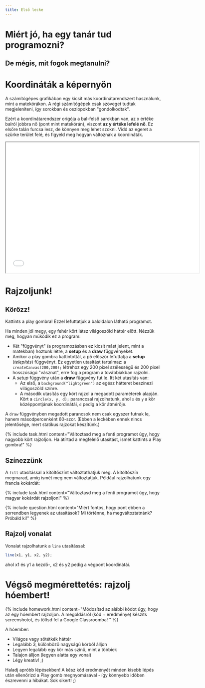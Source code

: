 ```yaml
---
title: Első lecke
---
```


# Miért jó, ha egy tanár tud programozni?

## De mégis, mit fogok megtanulni?

# Koordináták a képernyőn

A számítógépes grafikában egy kicsit más koordinátarendszert használunk, mint a matekórákon. A régi számítógépek csak szöveget tudtak megjeleníteni, így sorokban és oszlopokban "gondolkodtak".

Ezért a koordinátarendszer origója a bal-felső sarokban van, az x értéke balról jobbra nő (pont mint matekórán), viszont **az y értéke lefelé nő**. Ez elsőre talán furcsa lesz, de könnyen meg lehet szokni. Vidd az egeret a szürke terület felé, és figyeld meg hogyan változnak a koordináták.

<iframe width="620" height="420" src="demos/coordinates.html"></iframe>

# Rajzoljunk!

## Körözz!

Kattints a play gombra! Ezzel lefuttatjuk a baloldalon látható programot.

<script type="text/p5" data-p5-version="1.0.0" data-preview-width="200">
function setup() {
  createCanvas(200, 200);
}

function draw() {
  background("lightgreen");
  circle(100,100,50);
}
</script>

Ha minden jól megy, egy fehér kört látsz világoszöld háttér előtt. Nézzük meg, hogyan működik ez a program:

- Két "függvényt" (a programozásban ez kicsit mást jelent, mint a matekban) hoztunk létre, a **setup** és a **draw** függvényeket.
- Amikor a play gombra kattintottál, a p5 először lefuttatja a **setup** (_telepítés_) függvényt. Ez egyetlen utasítást tartalmaz: a `createCanvas(200,200);` létrehoz egy 200 pixel szélességű és 200 pixel hosszúságú "vásznat", erre fog a program a továbbiakban rajzolni.
- A _setup_ függvény után a **draw** függvény fut le. Itt két utasítás van:
  - Az első, a `background("lightgreen")` az egész hátteret beszínezi világoszöld színre.
  - A második utasítás egy kört rajzol a megadott paraméterek alapján. Kört a `circle(x, y, d);` paranccsal rajzolhatunk, ahol `x` és `y` a kör középpontjának koordinátái, `d` pedig a kör átmérője.

A `draw` függvényben megadott parancsok nem csak egyszer futnak le, hanem másodpercenként 60-szor. (Ebben a leckében ennek nincs jelentősége, mert statikus rajzokat készítünk.)

{% include task.html content="Változtasd meg a fenti programot úgy, hogy nagyobb kört rajzoljon. Ha átírtad a megfelelő utasítást, ismét kattints a Play gombra!" %}

## Színezzünk

A `fill` utasítással a kitöltőszínt változtathatjuk meg. A kitöltőszín megmarad, amíg ismét meg nem változtatjuk.
Például rajzolhatunk egy francia kokárdát:

<script type="text/p5" data-p5-version="1.0.0" data-preview-width="300" data-height="400">
function setup() {
  createCanvas(200, 200);
}

function draw() {
  background("lightblue");
  fill("red");
  circle(100,100,90);
  fill("white");
  circle(100,100,60);
  fill("blue");
  circle(100,100,30);
}
</script>

{% include task.html content="Változtasd meg a fenti programot úgy, hogy magyar kokárdát rajzoljon!" %}

{% include question.html content="Miért fontos, hogy pont ebben a sorrendben legyenek az utasítások? Mi történne, ha megváltoztatnánk? Próbáld ki!" %}

## Rajzolj vonalat

Vonalat rajzolhatunk a `line` utasítással:

```javascript
line(x1, y1, x2, y2);
```

ahol x1 és y1 a kezdő-, x2 és y2 pedig a végpont koordinátái.

# Végső megmérettetés: rajzolj hóembert!

{% include homework.html content="Módosítsd az alábbi kódot úgy, hogy az egy hóembert rajzoljon. A megoldásról (kód + eredménye) készíts screenshotot, és töltsd fel a Google Classroomba! " %}

A hóember:

- Világos vagy sötétkék háttér
- Legalább 3, különböző nagyságú körből álljon
- Legyen legalább egy kör más színű, mint a többiek
- Talajon álljon (legyen alatta egy vonal)
- Légy kreatív! ;)

<script type="text/p5" data-p5-version="1.0.0" data-preview-width="300" data-height="600">
function setup() {
  createCanvas(300, 400);
}

function draw() {
  background("red");
}
</script>

Haladj apróbb lépésekben! A kész kód eredményét minden kisebb lépés után ellenőrizd a Play gomb megnyomásával - így könnyebb időben észrevenni a hibákat. Sok sikert! ;)
